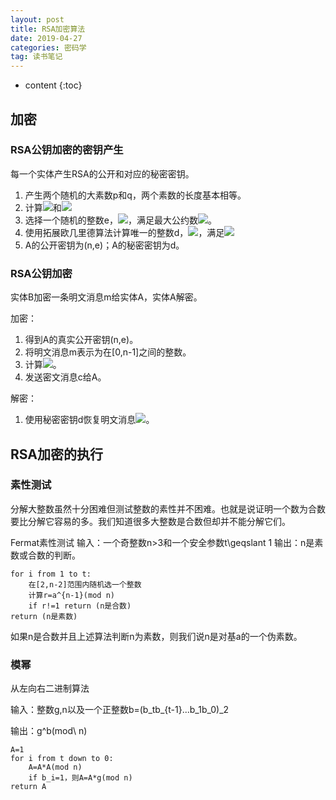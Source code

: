 ```yaml
---
layout: post
title: RSA加密算法
date: 2019-04-27
categories: 密码学
tag: 读书笔记
---
```


* content
{:toc}

## 加密

### RSA公钥加密的密钥产生

每一个实体产生RSA的公开和对应的秘密密钥。

1. 产生两个随机的大素数p和q，两个素数的长度基本相等。
2. 计算<img src="https://latex.codecogs.com/png.latex?n=pq">和<img src="https://latex.codecogs.com/png.latex?\phi=(p-1)(q-1)">
3. 选择一个随机的整数e，<img src="https://latex.codecogs.com/png.latex?1<e<\phi">，满足最大公约数<img src="https://latex.codecogs.com/png.latex?(e,\phi)=1">。
4. 使用拓展欧几里德算法计算唯一的整数d，<img src="https://latex.codecogs.com/png.latex?1<d<\phi">，满足<img src="https://latex.codecogs.com/png.latex?ed\equiv 1(mod\ \phi)">
5. A的公开密钥为(n,e)；A的秘密密钥为d。

### RSA公钥加密

实体B加密一条明文消息m给实体A，实体A解密。

加密：

1. 得到A的真实公开密钥(n,e)。
2. 将明文消息m表示为在[0,n-1]之间的整数。
3. 计算<img src="https://latex.codecogs.com/png.latex?c\equiv m^e(mod\ n)">。
4. 发送密文消息c给A。

解密：

1. 使用秘密密钥d恢复明文消息<img src="https://latex.codecogs.com/png.latex?m\equiv c^d(mod\ n)">。

## RSA加密的执行

### 素性测试

分解大整数虽然十分困难但测试整数的素性并不困难。也就是说证明一个数为合数要比分解它容易的多。我们知道很多大整数是合数但却并不能分解它们。

Fermat素性测试
输入：一个奇整数n>3和一个安全参数t\geqslant 1
输出：n是素数或合数的判断。
```
for i from 1 to t:
    在[2,n-2]范围内随机选一个整数
    计算r=a^{n-1}(mod n)
    if r!=1 return (n是合数)
return (n是素数)
```

如果n是合数并且上述算法判断n为素数，则我们说n是对基a的一个伪素数。

### 模幂

从左向右二进制算法

输入：整数g,n以及一个正整数b=(b_tb_{t-1}...b_1b_0)_2

输出：g^b(mod\ n)

```
A=1
for i from t down to 0:
    A=A*A(mod n)
    if b_i=1，则A=A*g(mod n)
return A
```